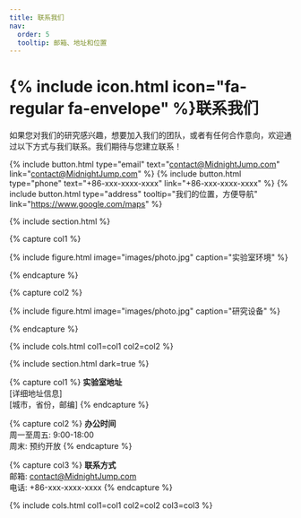 ```yaml
---
title: 联系我们
nav:
  order: 5
  tooltip: 邮箱、地址和位置
---
```


# {% include icon.html icon="fa-regular fa-envelope" %}联系我们

如果您对我们的研究感兴趣，想要加入我们的团队，或者有任何合作意向，欢迎通过以下方式与我们联系。我们期待与您建立联系！

{%
  include button.html
  type="email"
  text="contact@MidnightJump.com"
  link="contact@MidnightJump.com"
%}
{%
  include button.html
  type="phone"
  text="+86-xxx-xxxx-xxxx"
  link="+86-xxx-xxxx-xxxx"
%}
{%
  include button.html
  type="address"
  tooltip="我们的位置，方便导航"
  link="https://www.google.com/maps"
%}

{% include section.html %}

{% capture col1 %}

{%
  include figure.html
  image="images/photo.jpg"
  caption="实验室环境"
%}

{% endcapture %}

{% capture col2 %}

{%
  include figure.html
  image="images/photo.jpg"
  caption="研究设备"
%}

{% endcapture %}

{% include cols.html col1=col1 col2=col2 %}

{% include section.html dark=true %}

{% capture col1 %}
**实验室地址**  
[详细地址信息]  
[城市，省份，邮编]
{% endcapture %}

{% capture col2 %}
**办公时间**  
周一至周五: 9:00-18:00  
周末: 预约开放
{% endcapture %}

{% capture col3 %}
**联系方式**  
邮箱: contact@MidnightJump.com  
电话: +86-xxx-xxxx-xxxx
{% endcapture %}

{% include cols.html col1=col1 col2=col2 col3=col3 %}
